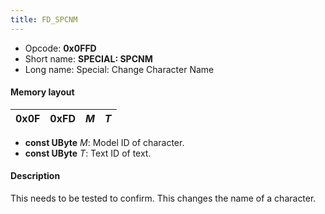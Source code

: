 ```yaml
---
title: FD_SPCNM
---
```


-   Opcode: **0x0FFD**
-   Short name: **SPECIAL: SPCNM**
-   Long name: Special: Change Character Name

#### Memory layout

| 0x0F | 0xFD | *M* | *T* |
|------|------|-----|-----|

-   **const UByte** *M*: Model ID of character.
-   **const UByte** *T*: Text ID of text.

#### Description

This needs to be tested to confirm. This changes the name of a character.
